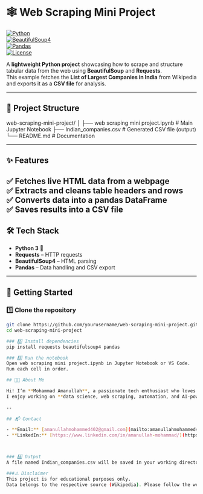 # 🕸️ Web Scraping Mini Project  
[![Python](https://img.shields.io/badge/Python-3.8%2B-blue)](https://www.python.org/)  
[![BeautifulSoup4](https://img.shields.io/badge/Library-BeautifulSoup4-green)](https://pypi.org/project/beautifulsoup4/)  
[![Pandas](https://img.shields.io/badge/Library-Pandas-yellow)](https://pandas.pydata.org/)  
[![License](https://img.shields.io/badge/License-MIT-orange)](LICENSE) 

A **lightweight Python project** showcasing how to scrape and structure tabular data from the web using **BeautifulSoup** and **Requests**.  
This example fetches the **List of Largest Companies in India** from Wikipedia and exports it as a **CSV file** for analysis.  

---

## 📁 Project Structure  
web-scraping-mini-project/
│
├── web scraping mini project.ipynb # Main Jupyter Notebook
├── Indian_companies.csv # Generated CSV file (output)
└── README.md # Documentation


---

## ✨ Features  

✅ Fetches live HTML data from a webpage  
✅ Extracts and cleans table headers and rows  
✅ Converts data into a **pandas DataFrame**  
✅ Saves results into a **CSV file**  
---
## 🛠️ Tech Stack  

- **Python 3** 🐍  
- **Requests** – HTTP requests  
- **BeautifulSoup4** – HTML parsing  
- **Pandas** – Data handling and CSV export  
---

## 🚀 Getting Started  

### 1️⃣ Clone the repository  
```bash
git clone https://github.com/yourusername/web-scraping-mini-project.git
cd web-scraping-mini-project

### 2️⃣ Install dependencies
pip install requests beautifulsoup4 pandas

### 3️⃣ Run the notebook
Open web scraping mini project.ipynb in Jupyter Notebook or VS Code.
Run each cell in order.

## 👨‍💻 About Me  

Hi! I’m **Mohammad Amanullah**, a passionate tech enthusiast who loves building projects that merge **technology with purpose**.  
I enjoy working on **data science, web scraping, automation, and AI-powered tools**.  
 
--

## 📬 Contact  

- **Email:** [amanullahmohammed402@gmail.com](mailto:amanullahmohammed402@gmail.com)  
- **LinkedIn:** [https://www.linkedin.com/in/amanullah-mohammad/](https://www.linkedin.com/in/amanullah-mohammad/)  



### 4️⃣ Output
A file named Indian_companies.csv will be saved in your working directory.

###⚠️ Disclaimer
This project is for educational purposes only.
Data belongs to the respective source (Wikipedia). Please follow the website's terms of use when scraping.
